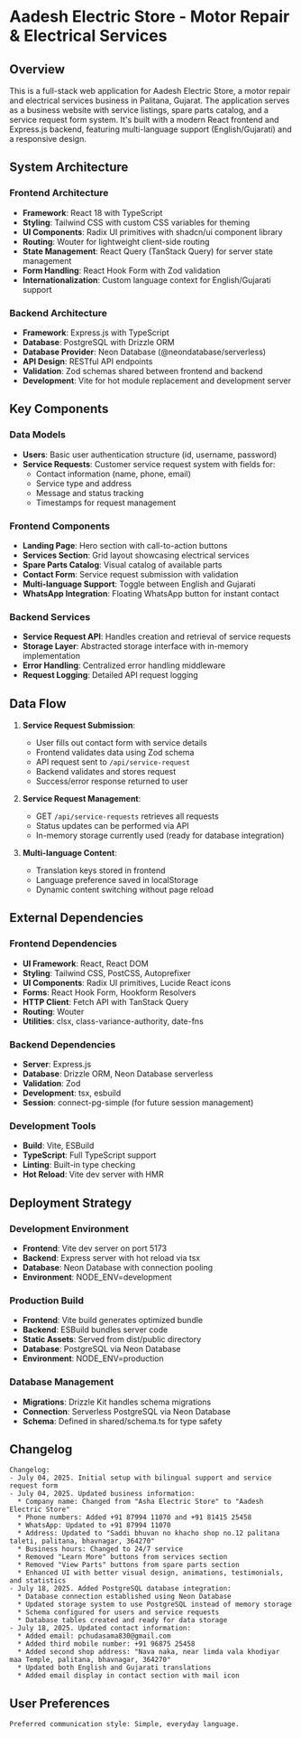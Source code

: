 # Aadesh Electric Store - Motor Repair & Electrical Services

## Overview

This is a full-stack web application for Aadesh Electric Store, a motor repair and electrical services business in Palitana, Gujarat. The application serves as a business website with service listings, spare parts catalog, and a service request form system. It's built with a modern React frontend and Express.js backend, featuring multi-language support (English/Gujarati) and a responsive design.

## System Architecture

### Frontend Architecture
- **Framework**: React 18 with TypeScript
- **Styling**: Tailwind CSS with custom CSS variables for theming
- **UI Components**: Radix UI primitives with shadcn/ui component library
- **Routing**: Wouter for lightweight client-side routing
- **State Management**: React Query (TanStack Query) for server state management
- **Form Handling**: React Hook Form with Zod validation
- **Internationalization**: Custom language context for English/Gujarati support

### Backend Architecture
- **Framework**: Express.js with TypeScript
- **Database**: PostgreSQL with Drizzle ORM
- **Database Provider**: Neon Database (@neondatabase/serverless)
- **API Design**: RESTful API endpoints
- **Validation**: Zod schemas shared between frontend and backend
- **Development**: Vite for hot module replacement and development server

## Key Components

### Data Models
- **Users**: Basic user authentication structure (id, username, password)
- **Service Requests**: Customer service request system with fields for:
  - Contact information (name, phone, email)
  - Service type and address
  - Message and status tracking
  - Timestamps for request management

### Frontend Components
- **Landing Page**: Hero section with call-to-action buttons
- **Services Section**: Grid layout showcasing electrical services
- **Spare Parts Catalog**: Visual catalog of available parts
- **Contact Form**: Service request submission with validation
- **Multi-language Support**: Toggle between English and Gujarati
- **WhatsApp Integration**: Floating WhatsApp button for instant contact

### Backend Services
- **Service Request API**: Handles creation and retrieval of service requests
- **Storage Layer**: Abstracted storage interface with in-memory implementation
- **Error Handling**: Centralized error handling middleware
- **Request Logging**: Detailed API request logging

## Data Flow

1. **Service Request Submission**:
   - User fills out contact form with service details
   - Frontend validates data using Zod schema
   - API request sent to `/api/service-request`
   - Backend validates and stores request
   - Success/error response returned to user

2. **Service Request Management**:
   - GET `/api/service-requests` retrieves all requests
   - Status updates can be performed via API
   - In-memory storage currently used (ready for database integration)

3. **Multi-language Content**:
   - Translation keys stored in frontend
   - Language preference saved in localStorage
   - Dynamic content switching without page reload

## External Dependencies

### Frontend Dependencies
- **UI Framework**: React, React DOM
- **Styling**: Tailwind CSS, PostCSS, Autoprefixer
- **UI Components**: Radix UI primitives, Lucide React icons
- **Forms**: React Hook Form, Hookform Resolvers
- **HTTP Client**: Fetch API with TanStack Query
- **Routing**: Wouter
- **Utilities**: clsx, class-variance-authority, date-fns

### Backend Dependencies
- **Server**: Express.js
- **Database**: Drizzle ORM, Neon Database serverless
- **Validation**: Zod
- **Development**: tsx, esbuild
- **Session**: connect-pg-simple (for future session management)

### Development Tools
- **Build**: Vite, ESBuild
- **TypeScript**: Full TypeScript support
- **Linting**: Built-in type checking
- **Hot Reload**: Vite dev server with HMR

## Deployment Strategy

### Development Environment
- **Frontend**: Vite dev server on port 5173
- **Backend**: Express server with hot reload via tsx
- **Database**: Neon Database with connection pooling
- **Environment**: NODE_ENV=development

### Production Build
- **Frontend**: Vite build generates optimized bundle
- **Backend**: ESBuild bundles server code
- **Static Assets**: Served from dist/public directory
- **Database**: PostgreSQL via Neon Database
- **Environment**: NODE_ENV=production

### Database Management
- **Migrations**: Drizzle Kit handles schema migrations
- **Connection**: Serverless PostgreSQL via Neon Database
- **Schema**: Defined in shared/schema.ts for type safety

## Changelog

```
Changelog:
- July 04, 2025. Initial setup with bilingual support and service request form
- July 04, 2025. Updated business information:
  * Company name: Changed from "Asha Electric Store" to "Aadesh Electric Store"
  * Phone numbers: Added +91 87994 11070 and +91 81415 25458
  * WhatsApp: Updated to +91 87994 11070
  * Address: Updated to "Saddi bhuvan no khacho shop no.12 palitana taleti, palitana, bhavnagar, 364270"
  * Business hours: Changed to 24/7 service
  * Removed "Learn More" buttons from services section
  * Removed "View Parts" buttons from spare parts section
  * Enhanced UI with better visual design, animations, testimonials, and statistics
- July 18, 2025. Added PostgreSQL database integration:
  * Database connection established using Neon Database
  * Updated storage system to use PostgreSQL instead of memory storage
  * Schema configured for users and service requests
  * Database tables created and ready for data storage
- July 18, 2025. Updated contact information:
  * Added email: pchudasama830@gmail.com
  * Added third mobile number: +91 96875 25458
  * Added second shop address: "Nava naka, near limda vala khodiyar maa Temple, palitana, bhavnagar, 364270"
  * Updated both English and Gujarati translations
  * Added email display in contact section with mail icon
```

## User Preferences

```
Preferred communication style: Simple, everyday language.
```